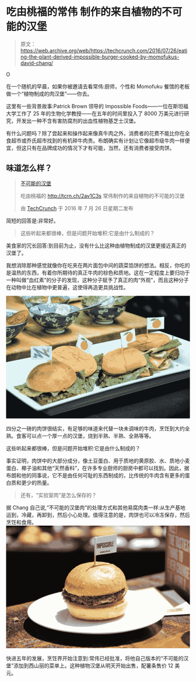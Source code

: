 # 吃由桃福的常伟 制作的来自植物的不可能的汉堡

> 原文：<https://web.archive.org/web/https://techcrunch.com/2016/07/26/eating-the-plant-derived-impossible-burger-cooked-by-momofukus-david-chang/>

O

在一个随机的早晨，如果你被邀请去看常伟:厨师，个性和 Momofuku 餐馆的老板做一个“植物制成的肉汉堡”——你去。

这里有一些背景故事:Patrick Brown 领导的 Impossible Foods——一位在斯坦福大学工作了 25 年的生物化学教授——在五年的时间里投入了 8000 万美元进行研究，开发出一种不含有害防腐剂的出血性植物基芝士汉堡。

有什么问题吗？除了尝起来和操作起来像真牛肉之外，消费者的花费不能比你在全食超市或乔氏超市找到的有机碎牛肉贵。布朗确实有计划让它像超市级牛肉一样便宜，但这只有在品牌成功的情况下才有可能，当然，还有消费者接受肉饼。

## **味道怎么样？**

> [不可能的汉堡](https://web.archive.org/web/20230407045823/https://www.facebook.com/techcrunch/videos/10154474456797952/)
> 
> 吃由桃福的 http://tcrn.ch/2av1C3s 常伟制作的来自植物的不可能的汉堡
> 
> 由 [TechCrunch](https://web.archive.org/web/20230407045823/https://www.facebook.com/techcrunch/) 于 2016 年 7 月 26 日星期二发布

简短的回答是:非常好。

> 这些听起来都很棒，但是问题开始堆积:它是由什么制成的？

美食家的冗长回答:到目前为止，没有什么比这种由植物制成的汉堡更接近真正的汉堡了。

我想消除那种感觉就像你在吃夹在两片面包中间的蔬菜馅饼的想法。相反，你吃的是温热的东西，有着你所期待的真正牛肉的棕色和质地。这在一定程度上要归功于一种叫做“血红素”的分子的发现，这种分子赋予了真正的肉“外观”，而且这种分子在动物中比在植物中更普遍，这使得再造更具挑战性。

![DSC_0577](img/02ff3fa51ca9c57d3e80369335b0ed2d.png)

四分之一磅的肉饼很结实，有足够的味道来代替一块未调味的牛肉，烹饪到大约全熟。食客可以点一个厚一点的汉堡，烧到半熟、半熟、全熟等等。

这些听起来都很棒，但是问题开始堆积:它是由什么制成的？

事实证明，肉饼中的大部分成分，像土豆蛋白、用于质地的黄原胶、水、质地小麦蛋白、椰子油和其他“天然香料”，在许多专业厨师的厨房中都可以找到。因此，据布朗和他的同事说，它不是由任何可耻的东西制成的，比传统的牛肉含有更多的蛋白质和更少的热量。

> 还有，“实验室肉”是怎么保存的？

据 Chang 自己说,“不可能的汉堡肉”的处理方式和其他易腐肉类一样:从生产基地运到，冷藏，再卸到，然后小心处理。值得注意的是，肉饼也可以冷冻保存，然后烹饪和食用。
![impossible-burger](img/e2e8ab5a718d573dd5c4152528a3c894.png)

快进五年的发展，烹饪界开始注意到:常伟已经批准，将他自己版本的“不可能的汉堡”添加到西山丽的菜单上。这种植物汉堡从明天开始出售，配薯条售价 12 美元。